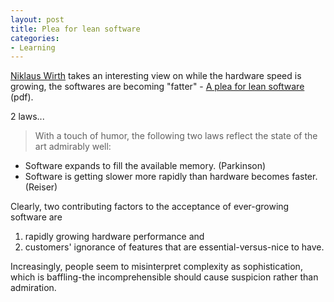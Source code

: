 ```yaml
---
layout: post
title: Plea for lean software
categories:
- Learning
---
```


[Niklaus Wirth](http://en.wikipedia.org/wiki/Niklaus_Wirth) takes an interesting view on while the hardware speed is growing, the softwares are becoming "fatter" - [A plea for lean software](http://d.linux-bg.org/download/docs/wirth.pdf) (pdf).

2 laws...

> With a touch of humor, the following two laws reflect the state of the art admirably well:
- Software expands to fill the available memory. (Parkinson)
- Software is getting slower more rapidly than hardware becomes faster.(Reiser)

Clearly, two contributing factors to the acceptance of ever-growing software are

1. rapidly growing hardware performance and
1. customers' ignorance of features that are essential-versus-nice to have.

Increasingly, people seem to misinterpret complexity as sophistication, which is baffling-the incomprehensible should cause suspicion rather than admiration.
